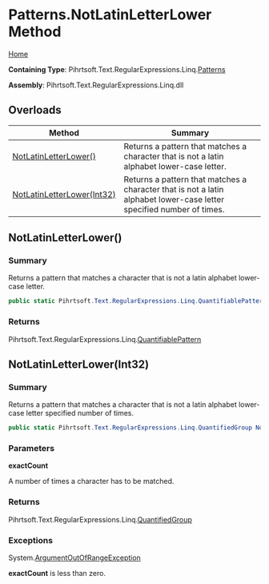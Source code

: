 # Patterns\.NotLatinLetterLower Method

[Home](../../../../../../README.md)

**Containing Type**: Pihrtsoft\.Text\.RegularExpressions\.Linq\.[Patterns](../README.md)

**Assembly**: Pihrtsoft\.Text\.RegularExpressions\.Linq\.dll

## Overloads

| Method | Summary |
| ------ | ------- |
| [NotLatinLetterLower()](#Pihrtsoft_Text_RegularExpressions_Linq_Patterns_NotLatinLetterLower) | Returns a pattern that matches a character that is not a latin alphabet lower\-case letter\. |
| [NotLatinLetterLower(Int32)](#Pihrtsoft_Text_RegularExpressions_Linq_Patterns_NotLatinLetterLower_System_Int32_) | Returns a pattern that matches a character that is not a latin alphabet lower\-case letter specified number of times\. |

## NotLatinLetterLower\(\) <a name="Pihrtsoft_Text_RegularExpressions_Linq_Patterns_NotLatinLetterLower"></a>

### Summary

Returns a pattern that matches a character that is not a latin alphabet lower\-case letter\.

```csharp
public static Pihrtsoft.Text.RegularExpressions.Linq.QuantifiablePattern NotLatinLetterLower()
```

### Returns

Pihrtsoft\.Text\.RegularExpressions\.Linq\.[QuantifiablePattern](../../QuantifiablePattern/README.md)

## NotLatinLetterLower\(Int32\) <a name="Pihrtsoft_Text_RegularExpressions_Linq_Patterns_NotLatinLetterLower_System_Int32_"></a>

### Summary

Returns a pattern that matches a character that is not a latin alphabet lower\-case letter specified number of times\.

```csharp
public static Pihrtsoft.Text.RegularExpressions.Linq.QuantifiedGroup NotLatinLetterLower(int exactCount)
```

### Parameters

**exactCount**

A number of times a character has to be matched\.

### Returns

Pihrtsoft\.Text\.RegularExpressions\.Linq\.[QuantifiedGroup](../../QuantifiedGroup/README.md)

### Exceptions

System\.[ArgumentOutOfRangeException](https://docs.microsoft.com/en-us/dotnet/api/system.argumentoutofrangeexception)

**exactCount** is less than zero\.

